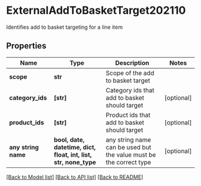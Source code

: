 # ExternalAddToBasketTarget202110

Identifies add to basket targeting for a line item

## Properties
Name | Type | Description | Notes
------------ | ------------- | ------------- | -------------
**scope** | **str** | Scope of the add to basket target | 
**category_ids** | **[str]** | Category ids that add to basket should target | [optional] 
**product_ids** | **[str]** | Product ids that add to basket should target | [optional] 
**any string name** | **bool, date, datetime, dict, float, int, list, str, none_type** | any string name can be used but the value must be the correct type | [optional]

[[Back to Model list]](../README.md#documentation-for-models) [[Back to API list]](../README.md#documentation-for-api-endpoints) [[Back to README]](../README.md)


